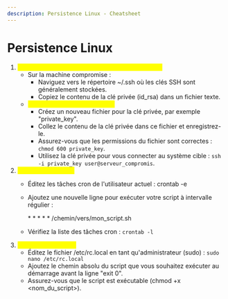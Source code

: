 ```yaml
---
description: Persistence Linux - Cheatsheet
---
```


# Persistence Linux

1. <mark style="color:yellow;">Méthode SSH Key (Récupération de la clé privée) :</mark>
   * Sur la machine compromise :
     * Naviguez vers le répertoire \~/.ssh où les clés SSH sont généralement stockées.
     * Copiez le contenu de la clé privée (id\_rsa) dans un fichier texte.
   * <mark style="color:yellow;">Sur la machine de l'attaquant :</mark>
     * Créez un nouveau fichier pour la clé privée, par exemple "private\_key".
     * Collez le contenu de la clé privée dans ce fichier et enregistrez-le.
     * Assurez-vous que les permissions du fichier sont correctes : `chmod 600 private_key`.
     * Utilisez la clé privée pour vous connecter au système cible : `ssh -i private_key user@serveur_compromis`.
2. <mark style="color:yellow;">Méthode Cron Job :</mark>
   * Éditez les tâches cron de l'utilisateur actuel : crontab -e
   *   Ajoutez une nouvelle ligne pour exécuter votre script à intervalle régulier :

       &#x20;\* \* \* \* \* /chemin/vers/mon\_script.sh
   * Vérifiez la liste des tâches cron : `crontab -l`
3. <mark style="color:yellow;">Script dans rc.local :</mark>
   * Éditez le fichier /etc/rc.local en tant qu'administrateur (sudo) : `sudo nano /etc/rc.local`
   * Ajoutez le chemin absolu du script que vous souhaitez exécuter au démarrage avant la ligne "exit 0".
   * Assurez-vous que le script est exécutable (chmod +x \<nom\_du\_script>).
